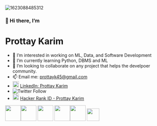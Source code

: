 ![1623088485312](https://user-images.githubusercontent.com/70666023/122691198-7fab4400-d271-11eb-9f4b-d4c8324bb38b.jpg)

### 👋 Hi there, I’m
# Prottay Karim
- 👀 I’m interested in working on  ML, Data, and Software Development
- 🌱 I’m currently learning Python, DBMS and ML
- 💞️ I’m looking to collaborate on any project that helps the develpoer community.
- 📫 Email me: prottayk45@gmail.com
- <img height = "20" src="https://upload.wikimedia.org/wikipedia/commons/e/e9/Linkedin_icon.svg">  [LinkedIn: Prottay Karim](https://www.linkedin.com/in/prottayk)
- ![Twitter Follow](https://img.shields.io/twitter/follow/karim_prottay?style=social)
- <img height = "20" src="https://camo.githubusercontent.com/898f94be504f7baf1ddb0a2811152dab61cfd723e683b6947be9ffa3c879ccc4/68747470733a2f2f75706c6f61642e77696b696d656469612e6f72672f77696b6970656469612f636f6d6d6f6e732f362f36352f4861636b657252616e6b5f6c6f676f2e706e67"> [Hacker Rank ID - Prottay Karim](https://www.hackerrank.com/prottayk45)


<img height = "50" src="https://www.python.org/static/opengraph-icon-200x200.png"><img height = "50" src="https://1000logos.net/wp-content/uploads/2020/08/Django-Logo.png"> <img height = "50" src="https://www.oracle.com/a/ocom/img/cb71-java-logo.png"> <img height = "50" src="https://upload.wikimedia.org/wikipedia/commons/thumb/6/61/HTML5_logo_and_wordmark.svg/1200px-HTML5_logo_and_wordmark.svg.png"><img height = "50" src="https://upload.wikimedia.org/wikipedia/commons/thumb/d/d5/CSS3_logo_and_wordmark.svg/1200px-CSS3_logo_and_wordmark.svg.png">         <img height = "40" src="https://www.w3schools.com/whatis/img_js.png">
<!---
prottayislive/prottayislive is your go to connect with me!
--->
